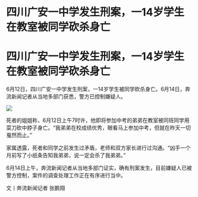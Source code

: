 # 四川广安一中学发生刑案，一14岁学生在教室被同学砍杀身亡

# 四川广安一中学发生刑案，一14岁学生在教室被同学砍杀身亡

6月12日，四川广安一中学发生刑案，一14岁学生被同学砍杀身亡。6月14日，奔流新闻记者从当地多部门获悉，警方已控制嫌疑人。

![](https://inews.gtimg.com/om_bt/OhVLRFz_GPBMdz9WZVC9GJDp2qIljPp1l8YAF2NVAqD4IAA/1000)

死者的姐姐称，6月12日上午7时许，他即将参加中考的弟弟在教室被同班同学用菜刀砍中脖子身亡。“我弟弟在校成绩优秀，眼看马上参加中考，但就在昨天一切戛然而止。”

家属透露，死者和同学之前发生过矛盾，老师和双方家长进行过沟通。“凶手一个月前写了小纸条告知我弟弟，说一定会杀了我弟弟。”

6月14日上午，奔流新闻记者从当地多部门证实，确有刑案发生，目前嫌疑人已被警方控制，案件的调查处理工作正在有序进行当中。

文丨奔流新闻记者 张鹏翔

